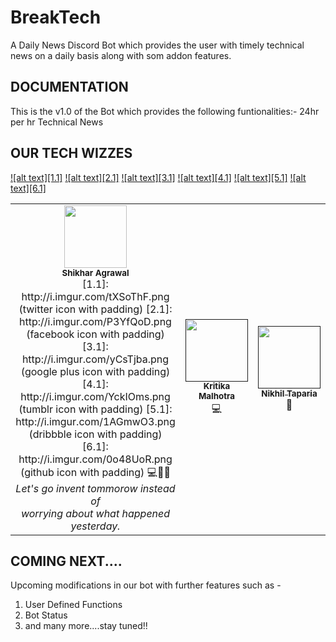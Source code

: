 # BreakTech

A Daily News Discord Bot which provides the user with timely technical news on a daily basis along with som addon features.

## DOCUMENTATION

This is the v1.0 of the Bot which provides the following funtionalities:- 
24hr per hr Technical News

## OUR TECH WIZZES

[![alt text][1.1]][1]
[![alt text][2.1]][2]
[![alt text][3.1]][3]
[![alt text][4.1]][4]
[![alt text][5.1]][5]
[![alt text][6.1]][6]
<table>
  <tr>
    <td align="center">
      <a href="https://github.com/shikharagrawal2002"><i class="fa fa-github"></i></a>
              <img src="https://imgur.com/xlUR625.jpg" width="100px" alt=""/><br />
              <sub><b>Shikhar Agrawal</b></sub>
              <br/>
              [1.1]: http://i.imgur.com/tXSoThF.png (twitter icon with padding)
              [2.1]: http://i.imgur.com/P3YfQoD.png (facebook icon with padding)
              [3.1]: http://i.imgur.com/yCsTjba.png (google plus icon with padding)
              [4.1]: http://i.imgur.com/YckIOms.png (tumblr icon with padding)
              [5.1]: http://i.imgur.com/1AGmwO3.png (dribbble icon with padding)
              [6.1]: http://i.imgur.com/0o48UoR.png (github icon with padding)
                💻🏸🏓<br>
      <i>Let's go invent tommorow instead of <br>worrying about what happened yesterday.</i>
          </td>
    <td align="center">
            <a href="">
              <img src="" width="100px" alt=""/><br/>
              <sub><b>Kritika Malhotra</b></sub>
            </a><br/>
            <a >
                💻
            </a>
    </td>
    <td align="center">
            <a href=''>
              <img src="" width="100px" alt=""/><br/>
              <sub><b>Nikhil Taparia</b></sub>
            </a><br/>
            <a >
                📖
            </a>
     </td>
  </tr>
</table>
  
[1]: http://www.twitter.com/carlsednaoui
[2]: http://www.facebook.com/sednaoui
[3]: https://plus.google.com/+CarlSednaoui
[4]: http://carlsed.tumblr.com
[5]: http://dribbble.com/carlsednaoui
[6]: http://www.github.com/carlsednaoui
## COMING NEXT....

Upcoming modifications in our bot with further features such as - 

1. User Defined Functions
2. Bot Status
3. and many more....stay tuned!!
